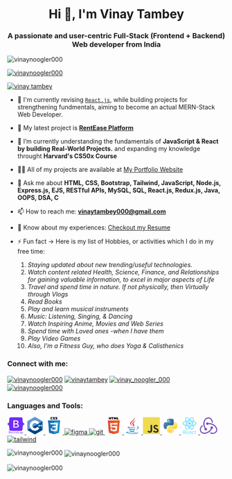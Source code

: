 <h1 align="center">Hi 👋, I'm Vinay Tambey</h1>
<h3 align="center">A passionate and user-centric Full-Stack (Frontend + Backend) Web developer from India</h3>

<p align="left"> <img src="https://komarev.com/ghpvc/?username=vinaynoogler000&label=Profile%20views&color=0e75b6&style=flat" alt="vinaynoogler000" /> </p>

<p align="left"> <a href="https://github.com/ryo-ma/github-profile-trophy"><img src="https://github-profile-trophy.vercel.app/?username=vinaynoogler000" alt="vinaynoogler000" /></a> </p>

<p align="left"> <a href="https://linkedin.com/in/vinaytambey" target="blank"><img src="https://img.shields.io/twitter/follow/vinaytambey?logo=twitter&style=for-the-badge" alt="vinay tambey" /></a> </p>

- 🔀 I'm currently revising [`React.js`](https://react.dev/), while building projects for strengthening fundmentals, aiming to become an actual MERN-Stack Web Developer.

- 🔭 My latest project is [**RentEase Platform**](https://github.com/VinayNoogler000/Airbnb-Clone)

- 🌱 I’m currently understanding the fundamentals of **JavaScript & React by building Real-World Projects.** and expanding my knowledge throught **Harvard's CS50x Course**

- 👨‍💻 All of my projects are available at [My Portfolio Website](https://www.vinaytambey.bio)

- 💬 Ask me about **HTML, CSS, Bootstrap, Tailwind, JavaScript, Node.js, Express.js, EJS, RESTful APIs, MySQL, SQL, React.js, Redux.js, Java, OOPS, DSA, C**

- 📫 How to reach me: **vinaytambey000@gmail.com**

- 📄 Know about my experiences: [Checkout my Resume](https://drive.google.com/file/d/1V8hGILPBrf-8TFheuouK3aGP6Q4Ul03v/view?usp=drive_link)

- ⚡ Fun fact -> Here is my list of Hobbies, or activities which I do in my free time:
  1. *Staying updated about new trending/useful technologies.*
  2. *Watch content related Health, Science, Finance, and Relationships for gaining valuable information, to excel in major aspects of Life*
  3. *Travel and spend time in nature. If not physically, then Virtually through Vlogs*
  4. *Read Books*
  5. *Play and learn musical instruments*
  6. *Music: Listening, Singing, & Dancing*
  7. *Watch Inspiring Anime, Movies and Web Series*
  8. *Spend time with Loved ones -when I have them*
  9. *Play Video Games*
  10. *Also, I'm a Fitness Guy, who does Yoga & Calisthenics* 

<h3 align="left">Connect with me:</h3>
<p align="left">
<a href="https://twitter.com/vinaynoogler000" target="blank"><img align="center" src="https://raw.githubusercontent.com/rahuldkjain/github-profile-readme-generator/master/src/images/icons/Social/twitter.svg" alt="vinaynoogler000" height="30" width="40" /></a>
<a href="https://linkedin.com/in/vinaytambey" target="blank"><img align="center" src="https://raw.githubusercontent.com/rahuldkjain/github-profile-readme-generator/master/src/images/icons/Social/linked-in-alt.svg" alt="vinaytambey" height="30" width="40" /></a>
<a href="https://instagram.com/vinay_noogler_000" target="blank"><img align="center" src="https://raw.githubusercontent.com/rahuldkjain/github-profile-readme-generator/master/src/images/icons/Social/instagram.svg" alt="vinay_noogler_000" height="30" width="40" /></a>
<a href="https://www.leetcode.com/vinaynoogler000" target="blank"><img align="center" src="https://raw.githubusercontent.com/rahuldkjain/github-profile-readme-generator/master/src/images/icons/Social/leet-code.svg" alt="vinaynoogler000" height="30" width="40" /></a>
</p>

<h3 align="left">Languages and Tools:</h3>
<p align="left"> <a href="https://getbootstrap.com" target="_blank" rel="noreferrer"> <img src="https://raw.githubusercontent.com/devicons/devicon/master/icons/bootstrap/bootstrap-plain-wordmark.svg" alt="bootstrap" width="40" height="40"/> </a> <a href="https://www.w3schools.com/cpp/" target="_blank" rel="noreferrer"> <img src="https://raw.githubusercontent.com/devicons/devicon/master/icons/cplusplus/cplusplus-original.svg" alt="cplusplus" width="40" height="40"/> </a> <a href="https://www.w3schools.com/css/" target="_blank" rel="noreferrer"> <img src="https://raw.githubusercontent.com/devicons/devicon/master/icons/css3/css3-original-wordmark.svg" alt="css3" width="40" height="40"/> </a> <a href="https://www.figma.com/" target="_blank" rel="noreferrer"> <img src="https://www.vectorlogo.zone/logos/figma/figma-icon.svg" alt="figma" width="40" height="40"/> </a> <a href="https://git-scm.com/" target="_blank" rel="noreferrer"> <img src="https://www.vectorlogo.zone/logos/git-scm/git-scm-icon.svg" alt="git" width="40" height="40"/> </a> <a href="https://www.w3.org/html/" target="_blank" rel="noreferrer"> <img src="https://raw.githubusercontent.com/devicons/devicon/master/icons/html5/html5-original-wordmark.svg" alt="html5" width="40" height="40"/> </a> <a href="https://www.java.com" target="_blank" rel="noreferrer"> <img src="https://raw.githubusercontent.com/devicons/devicon/master/icons/java/java-original.svg" alt="java" width="40" height="40"/> </a> <a href="https://developer.mozilla.org/en-US/docs/Web/JavaScript" target="_blank" rel="noreferrer"> <img src="https://raw.githubusercontent.com/devicons/devicon/master/icons/javascript/javascript-original.svg" alt="javascript" width="40" height="40"/> </a> <a href="https://www.python.org" target="_blank" rel="noreferrer"> <img src="https://raw.githubusercontent.com/devicons/devicon/master/icons/python/python-original.svg" alt="python" width="40" height="40"/> </a> <a href="https://reactjs.org/" target="_blank" rel="noreferrer"> <img src="https://raw.githubusercontent.com/devicons/devicon/master/icons/react/react-original-wordmark.svg" alt="react" width="40" height="40"/> </a> <a href="https://redux.js.org" target="_blank" rel="noreferrer"> <img src="https://raw.githubusercontent.com/devicons/devicon/master/icons/redux/redux-original.svg" alt="redux" width="40" height="40"/> </a> <a href="https://tailwindcss.com/" target="_blank" rel="noreferrer"> <img src="https://www.vectorlogo.zone/logos/tailwindcss/tailwindcss-icon.svg" alt="tailwind" width="40" height="40"/> </a> </p>

<p><img align="left" src="https://github-readme-stats.vercel.app/api/top-langs?username=vinaynoogler000&show_icons=true&locale=en&layout=compact" alt="vinaynoogler000" /></p>

<p>&nbsp;<img align="center" src="https://github-readme-stats.vercel.app/api?username=vinaynoogler000&show_icons=true&locale=en" alt="vinaynoogler000" /></p>

<p><img align="center" src="https://github-readme-streak-stats.herokuapp.com/?user=vinaynoogler000&" alt="vinaynoogler000" /></p>
